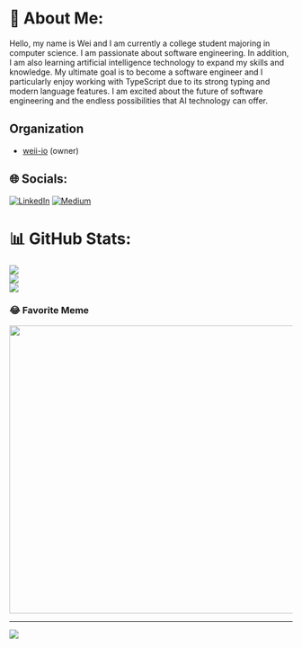 # 💫 About Me:
Hello, my name is Wei and I am currently a college student majoring in computer science. I am passionate about software engineering. In addition, I am also learning artificial intelligence technology to expand my skills and knowledge. My ultimate goal is to become a software engineer and I particularly enjoy working with TypeScript due to its strong typing and modern language features. I am excited about the future of software engineering and the endless possibilities that AI technology can offer.

## Organization
- [weii-io](https://github.com/weii-io) (owner)

## 🌐 Socials:
[![LinkedIn](https://img.shields.io/badge/LinkedIn-%230077B5.svg?logo=linkedin&logoColor=white)](https://linkedin.com/in/uy-seng) [![Medium](https://img.shields.io/badge/Medium-12100E?logo=medium&logoColor=white)](https://medium.com/@@nova44056) 

# 📊 GitHub Stats:
![](https://github-readme-stats.vercel.app/api?username=nova44056&theme=dark&hide_border=false&include_all_commits=true&count_private=true)<br/>
![](https://github-readme-streak-stats.herokuapp.com/?user=nova44056&theme=dark&hide_border=false)<br/>
![](https://github-readme-stats.vercel.app/api/top-langs/?username=nova44056&theme=dark&hide_border=false&include_all_commits=true&count_private=true&layout=compact)

### 😂 Favorite Meme
<img src="https://media.wired.com/photos/5f87340d114b38fa1f8339f9/master/w_1600%2Cc_limit/Ideas_Surprised_Pikachu_HD.jpg" width="512px"/>

---
[![](https://visitcount.itsvg.in/api?id=nova44056&icon=5&color=1)](https://visitcount.itsvg.in)

<!-- Proudly created with GPRM ( https://gprm.itsvg.in ) -->
